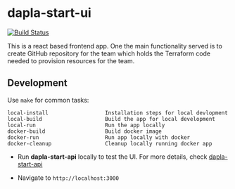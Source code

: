 # dapla-start-ui

[![Build Status](https://dev.azure.com/statisticsnorway/Dapla/_apis/build/status/statisticsnorway.dapla-start-ui?branchName=master)](https://dev.azure.com/statisticsnorway/Dapla/_build/latest?definitionId=130&branchName=master)


This is a react based frontend app. One the main functionality served is to create GitHub repository for the team which
holds the Terraform code needed to provision resources for the team.

## Development

Use `make` for common tasks:

```
local-install                  Installation steps for local devlopment
local-build                    Build the app for local development
local-run                      Run the app locally
docker-build                   Build docker image
docker-run                     Run app locally with docker
docker-cleanup                 Cleanup locally running docker app
```
* Run **dapla-start-api** locally to test the UI.
  For more details, check [dapla-start-api](https://github.com/statisticsnorway/dapla-start-api#development)

* Navigate to `http://localhost:3000`



